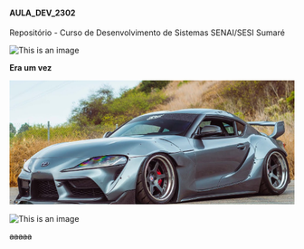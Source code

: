 #### AULA_DEV_2302

Repositório - Curso de Desenvolvimento de Sistemas SENAI/SESI Sumaré

![This is an image](https://conteudo.imguol.com.br/c/entretenimento/54/2020/04/28/cachorro-pug-1588098472110_v2_1x1.jpg)

**Era um vez**

![This is an image](https://raw.githubusercontent.com/TheVitin/AULA_DEV_2302/main/IMG/supra%20mk5.png)

![This is an image](./IMG/https://raw.githubusercontent.com/TheVitin/AULA_DEV_2302/main/IMG/supra%20mk5.png)

~~aaaaa~~
